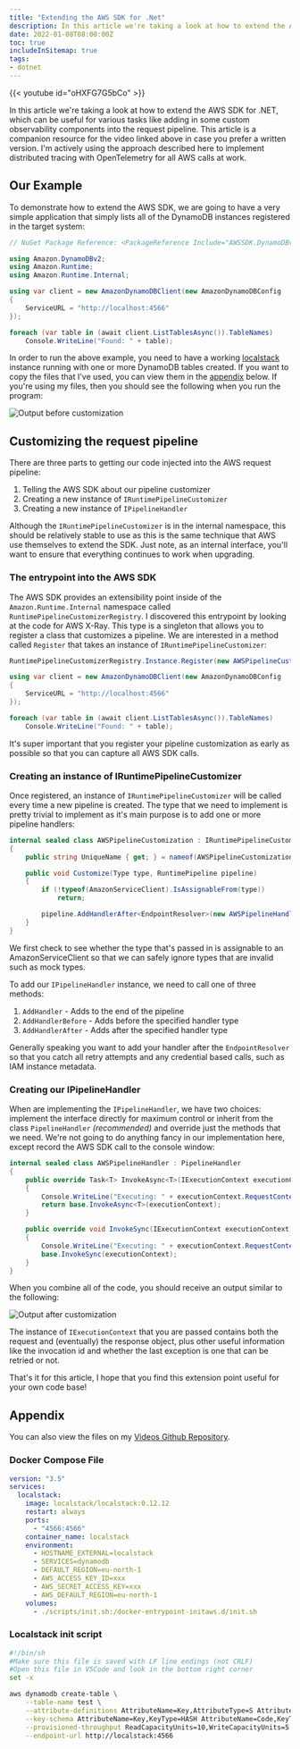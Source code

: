 ```yaml
---
title: "Extending the AWS SDK for .Net"
description: In this article we're taking a look at how to extend the AWS SDK for .NET, which can be useful for various tasks like adding in some custom observability components into the request pipeline.
date: 2022-01-08T08:00:00Z
toc: true
includeInSitemap: true
tags:
- dotnet
---
```


{{< youtube id="oHXFG7G5bCo" >}}

In this article we're taking a look at how to extend the AWS SDK for .NET, which can be useful for various tasks like adding in some custom observability components into the request pipeline. This article is a companion resource for the video linked above in case you prefer a written version. I'm actively using the approach described here to implement distributed tracing with OpenTelemetry for all AWS calls at work.

<!--more-->

## Our Example

To demonstrate how to extend the AWS SDK, we are going to have a very simple application that simply lists all of the DynamoDB instances registered in the target system:

```csharp
// NuGet Package Reference: <PackageReference Include="AWSSDK.DynamoDBv2" Version="3.7.2.4" />

using Amazon.DynamoDBv2;
using Amazon.Runtime;
using Amazon.Runtime.Internal;

using var client = new AmazonDynamoDBClient(new AmazonDynamoDBConfig
{
    ServiceURL = "http://localhost:4566"
});

foreach (var table in (await client.ListTablesAsync()).TableNames)
    Console.WriteLine("Found: " + table);

```

In order to run the above example, you need to have a working [localstack](/article/2022/09/pro-testing-with-xunit-localstack/) instance running with one or more DynamoDB tables created. If you want to copy the files that I've used, you can view them in the [appendix](#appendix) below. If you're using my files, then you should see the following when you run the program:

![Output before customization](/img/extending-the-aws-sdk/initial-output.jpg)

## Customizing the request pipeline

There are three parts to getting our code injected into the AWS request pipeline:

1. Telling the AWS SDK about our pipeline customizer
1. Creating a new instance of `IRuntimePipelineCustomizer`
1. Creating a new instance of `IPipelineHandler`

Although the `IRuntimePipelineCustomizer` is in the internal namespace, this should be relatively stable to use as this is the same technique that AWS use themselves to extend the SDK. Just note, as an internal interface, you'll want to ensure that everything continues to work when upgrading.

### The entrypoint into the AWS SDK

The AWS SDK provides an extensibility point inside of the `Amazon.Runtime.Internal` namespace called `RuntimePipelineCustomizerRegistry`. I discovered this entrypoint by looking at the code for AWS X-Ray. This type is a singleton that allows you to register a class that customizes a pipeline. We are interested in a method called `Register` that takes an instance of `IRuntimePipelineCustomizer`:

```csharp
RuntimePipelineCustomizerRegistry.Instance.Register(new AWSPipelineCustomization());

using var client = new AmazonDynamoDBClient(new AmazonDynamoDBConfig
{
    ServiceURL = "http://localhost:4566"
});

foreach (var table in (await client.ListTablesAsync()).TableNames)
    Console.WriteLine("Found: " + table);
```

It's super important that you register your pipeline customization as early as possible so that you can capture all AWS SDK calls.

### Creating an instance of IRuntimePipelineCustomizer

Once registered, an instance of `IRuntimePipelineCustomizer` will be called every time a new pipeline is created. The type that we need to implement is pretty trivial to implement as it's main purpose is to add one or more pipeline handlers:

```csharp
internal sealed class AWSPipelineCustomization : IRuntimePipelineCustomizer
{
    public string UniqueName { get; } = nameof(AWSPipelineCustomization);

    public void Customize(Type type, RuntimePipeline pipeline)
    {
        if (!typeof(AmazonServiceClient).IsAssignableFrom(type))
            return;

        pipeline.AddHandlerAfter<EndpointResolver>(new AWSPipelineHandler());
    }
}
```

We first check to see whether the type that's passed in is assignable to an AmazonServiceClient so that we can safely ignore types that are invalid such as mock types.

To add our `IPipelineHandler` instance, we need to call one of three methods:

1. `AddHandler` - Adds to the end of the pipeline
1. `AddHandlerBefore` - Adds before the specified handler type
1. `AddHandlerAfter` - Adds after the specified handler type

Generally speaking you want to add your handler after the `EndpointResolver` so that you catch all retry attempts and any credential based calls, such as IAM instance metadata.

### Creating our IPipelineHandler

When are implementing the `IPipelineHandler`, we have two choices: implement the interface directly for maximum control or inherit from the class `PipelineHandler` _(recommended)_ and override just the methods that we need. We're not going to do anything fancy in our implementation here, except record the AWS SDK call to the console window:

```csharp
internal sealed class AWSPipelineHandler : PipelineHandler
{
    public override Task<T> InvokeAsync<T>(IExecutionContext executionContext)
    {
        Console.WriteLine("Executing: " + executionContext.RequestContext.RequestName);
        return base.InvokeAsync<T>(executionContext);
    }

    public override void InvokeSync(IExecutionContext executionContext)
    {
        Console.WriteLine("Executing: " + executionContext.RequestContext.RequestName);
        base.InvokeSync(executionContext);
    }
}
```

When you combine all of the code, you should receive an output similar to the following:

![Output after customization](/img/extending-the-aws-sdk/final-output.jpg)

The instance of `IExecutionContext` that you are passed contains both the request and (eventually) the response object, plus other useful information like the invocation id and whether the last exception is one that can be retried or not.

That's it for this article, I hope that you find this extension point useful for your own code base!

## Appendix

You can also view the files on my [Videos Github Repository](https://github.com/Im5tu/videos/tree/main/TipsAndTricks/8%20-%20Extending%20the%20AWS%20SDK).

### Docker Compose File

```yaml
version: "3.5"
services:
  localstack:
    image: localstack/localstack:0.12.12
    restart: always
    ports:
      - "4566:4566"
    container_name: localstack
    environment:
      - HOSTNAME_EXTERNAL=localstack
      - SERVICES=dynamodb
      - DEFAULT_REGION=eu-north-1
      - AWS_ACCESS_KEY_ID=xxx
      - AWS_SECRET_ACCESS_KEY=xxx
      - AWS_DEFAULT_REGION=eu-north-1
    volumes:
      - ./scripts/init.sh:/docker-entrypoint-initaws.d/init.sh

```

### Localstack init script

```bash
#!/bin/sh
#Make sure this file is saved with LF line endings (not CRLF)
#Open this file in VSCode and look in the bottom right corner
set -x

aws dynamodb create-table \
    --table-name test \
    --attribute-definitions AttributeName=Key,AttributeType=S AttributeName=Code,AttributeType=S \
    --key-schema AttributeName=Key,KeyType=HASH AttributeName=Code,KeyType=RANGE \
    --provisioned-throughput ReadCapacityUnits=10,WriteCapacityUnits=5 \
    --endpoint-url http://localstack:4566

```
